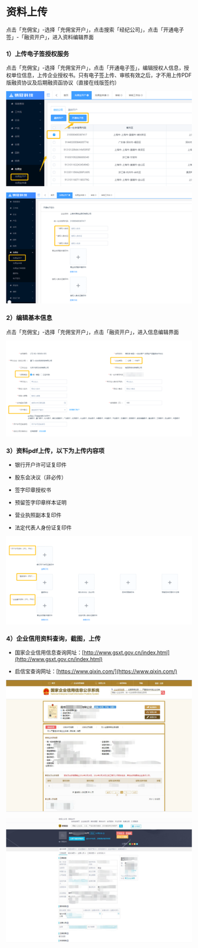 # 资料上传

点击「充佣宝」-选择「充佣宝开户」，点击搜索「经纪公司」，点击「开通电子签」-「融资开户」，进入资料编辑界面

### 1）上传电子签授权服务

点击「充佣宝」-选择「充佣宝开户」，点击「开通电子签」，编辑授权人信息，授权单位信息，上传企业授权书。只有电子签上传、审核有效之后，才不用上传PDF版融资协议及后期融资函协议（直接在线版签约）

![](/assets/import.png开通)

![](/assets/import.png授权2)

### 2）编辑基本信息

点击「充佣宝」-选择「充佣宝开户」，点击「融资开户」，进入信息编辑界面

![](/assets/import.png授权3)

### 3）资料pdf上传，以下为上传内容项

* 银行开户许可证复印件

* 股东会决议（非必传）

* 签字印章授权书

* 预留签字印章样本证明

* 营业执照副本复印件

* 法定代表人身份证复印件

![](/assets/import.png授权4)

### 4）企业信用资料查询，截图，上传

* 国家企业信用信息查询网址：[http://www.gsxt.gov.cn/index.html](http://www.gsxt.gov.cn/index.html)

* 启信宝查询网址：[https://www.qixin.com/](https://www.qixin.com/)

![](/assets/import.png5)

![](/assets/import.png企业6)

